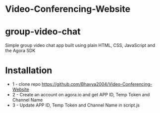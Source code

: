 # Video-Conferencing-Website
# group-video-chat
Simple group video chat app built using plain HTML, CSS, JavaScript and the Agora SDK

# Installation
* 1 - clone repo https://github.com/Bhavya2004/Video-Conferencing-Website
* 2 - Create an account on agora.io and get APP ID, Temp Token and Channel Name
* 3 - Update APP ID, Temp Token and Channel Name in script.js

  
